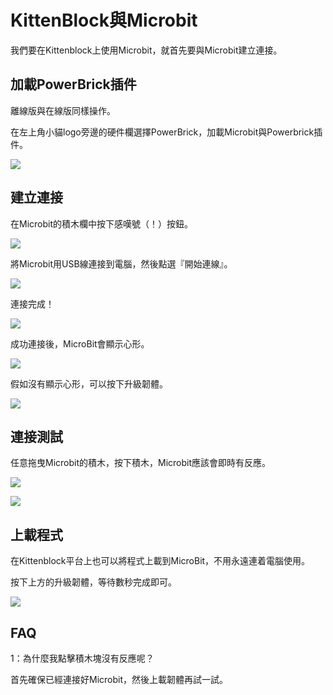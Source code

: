 # KittenBlock與Microbit

我們要在Kittenblock上使用Microbit，就首先要與Microbit建立連接。

## 加載PowerBrick插件

離線版與在線版同樣操作。

在左上角小貓logo旁邊的硬件欄選擇PowerBrick，加載Microbit與Powerbrick插件。

![](./kbimages/addextension.png)

## 建立連接

在Microbit的積木欄中按下感嘆號（！）按鈕。

![](./kbimages/kbmbcon.png)

將Microbit用USB線連接到電腦，然後點選『開始連線』。

![](./kbimages/kbmbcon1.png)

連接完成！

![](./kbimages/kbmbcon2.png)

成功連接後，MicroBit會顯示心形。

![](./kbimages/03_08.png)

假如沒有顯示心形，可以按下升級韌體。

![](./kbimages/upload.png)

## 連接測試

任意拖曳Microbit的積木，按下積木，Microbit應該會即時有反應。

![](./kbimages/03_09.png)

![](./kbimages/03_12.png)

## 上載程式

在Kittenblock平台上也可以將程式上載到MicroBit，不用永遠連着電腦使用。

按下上方的升級韌體，等待數秒完成即可。

![](./kbimages/upload.png)

## FAQ

1：為什麼我點擊積木塊沒有反應呢？

首先確保已經連接好Microbit，然後上載韌體再試一試。
